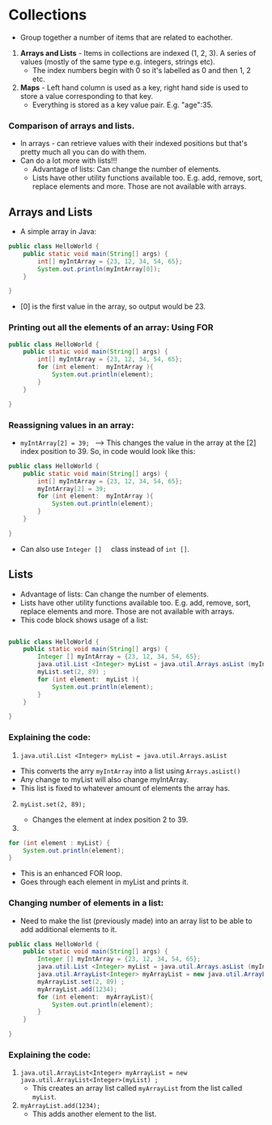 # Collections

- Group together a number of items that are related to eachother.

1. **Arrays and Lists** - Items in collections are indexed (1, 2, 3). A series of values (mostly of the same type e.g. integers, strings etc).
   - The index numbers begin with 0 so it's labelled as 0 and then 1, 2 etc. 
2. **Maps** - Left hand column is used as a key, right hand side is used to store a value corresponding to that key. 
   - Everything is stored as a key value pair. E.g. "age":35.


### Comparison of arrays and lists. 
- In arrays - can retrieve values with their indexed positions but that's pretty much all you can do with them. 
- Can do a lot more with lists!!!
  - Advantage of lists: Can change the number of elements. 
  - Lists have other utility functions available too. E.g. add, remove, sort, replace elements and more. Those are not available with arrays.



## Arrays and Lists

- A simple array in Java:

```java
public class HelloWorld {
    public static void main(String[] args) {
        int[] myIntArray = {23, 12, 34, 54, 65};
        System.out.println(myIntArray[0]);
    }

}
```

- [0] is the first value in the array, so output would be 23. 


### Printing out all the elements of an array: Using FOR

```java
public class HelloWorld {
    public static void main(String[] args) {
        int[] myIntArray = {23, 12, 34, 54, 65};
        for (int element:  myIntArray ){
            System.out.println(element);
        }
    }

}

```
### Reassigning values in an array:


- `myIntArray[2] = 39; ` --> This changes the value in the array at the [2] index position to 39. So, in code would look like this:

```java
public class HelloWorld {
    public static void main(String[] args) {
        int[] myIntArray = {23, 12, 34, 54, 65};
        myIntArray[2] = 39;
        for (int element:  myIntArray ){
            System.out.println(element);
        }
    }

}

```

- Can also use `Integer []  ` class instead of `int []`. 


## Lists

- Advantage of lists: Can change the number of elements. 
- Lists have other utility functions available too. E.g. add, remove, sort, replace elements and more. Those are not available with arrays.
- This code block shows usage of a list: 

```java

public class HelloWorld {
    public static void main(String[] args) {
        Integer [] myIntArray = {23, 12, 34, 54, 65};
        java.util.List <Integer> myList = java.util.Arrays.asList (myIntArray); 
        myList.set(2, 89) ; 
        for (int element:  myList ){
            System.out.println(element);
        }
    }

}
```

### Explaining the code: 

1. `java.util.List <Integer> myList = java.util.Arrays.asList ` 
  - This converts the arry `myIntArray` into a list using `Arrays.asList()`
  - Any change to myList will also change myIntArray.
  - This list is fixed to whatever amount of elements the array has. 
2. `myList.set(2, 89);`
    - Changes the element at index position 2 to 39. 

3. 
```java
for (int element : myList) {
    System.out.println(element);
}
```

- This is an enhanced FOR loop. 
- Goes through each element in myList and prints it. 


### Changing number of elements in a list:


- Need to make the list (previously made) into an array list to be able to add additional elements to it. 


```java
public class HelloWorld {
    public static void main(String[] args) {
        Integer [] myIntArray = {23, 12, 34, 54, 65};
        java.util.List <Integer> myList = java.util.Arrays.asList (myIntArray);
        java.util.ArrayList<Integer> myArrayList = new java.util.ArrayList<Integer>(myList) ;
        myArrayList.set(2, 89) ;
        myArrayList.add(1234);
        for (int element:  myArrayList){
            System.out.println(element);
        }
    }

}

```

### Explaining the code:

1. `java.util.ArrayList<Integer> myArrayList = new java.util.ArrayList<Integer>(myList) ;` 
   - This creates an array list called `myArrayList` from the list called `myList`.
2. `myArrayList.add(1234);` 
   - This adds another element to the list. 